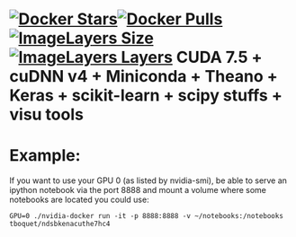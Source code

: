 [![Docker Stars](https://img.shields.io/docker/stars/tboquet/ndsb2kenacuthe7hc4.svg)](https://hub.docker.com/r/tboquet/ndsb2kenacuthe7hc4/)[![Docker Pulls](https://img.shields.io/docker/pulls/tboquet/ndsb2kenacuthe7hc4.svg)](https://hub.docker.com/r/tboquet/ndsb2kenacuthe7hc4/)[![ImageLayers Size](https://img.shields.io/imagelayers/image-size/tboquet/ndsb2kenacuthe7hc4/latest.svg)](https://imagelayers.io/?images=tboquet%2Fndsb2kenacuthe7hc4:latest)[![ImageLayers Layers](https://img.shields.io/imagelayers/layers/tboquet/ndsb2kenacuthe7hc4/latest.svg)](https://imagelayers.io/?images=tboquet%2Fndsb2kenacuthe7hc4:latest)
**CUDA 7.5 + cuDNN v4 + Miniconda + Theano + Keras + scikit-learn + scipy stuffs + visu tools**
===============================================================================================


**Example:**
============
If you want to use your GPU 0 (as listed by nvidia-smi), be able to serve an ipython notebook via the port 8888 and mount a volume where some notebooks are located you could use:
```
GPU=0 ./nvidia-docker run -it -p 8888:8888 -v ~/notebooks:/notebooks tboquet/ndsbkenacuthe7hc4
```
